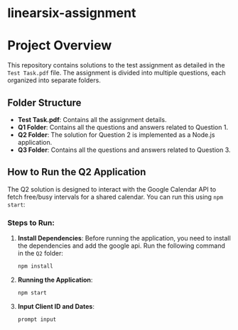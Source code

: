 # linearsix-assignment

# Project Overview

This repository contains solutions to the test assignment as detailed in the `Test Task.pdf` file. The assignment is divided into multiple questions, each organized into separate folders.

## Folder Structure

- **Test Task.pdf**: Contains all the assignment details.
- **Q1 Folder**: Contains all the questions and answers related to Question 1.
- **Q2 Folder**: The solution for Question 2 is implemented as a Node.js application.
- **Q3 Folder**: Contains all the questions and answers related to Question 3.

## How to Run the Q2 Application

The Q2 solution is designed to interact with the Google Calendar API to fetch free/busy intervals for a shared calendar. You can run this using `npm start`:

### Steps to Run:

1. **Install Dependencies**:
   Before running the application, you need to install the dependencies and add the google api. 
   Run the following command in the `Q2` folder:
   ```bash
   npm install

2. **Running the Application**:
    ```bash
   npm start

2. **Input Client ID and Dates**:
    ```bash
   prompt input
